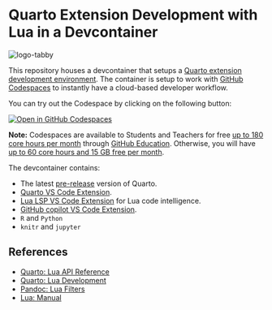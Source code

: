 # Quarto Extension Development with Lua in a Devcontainer

![logo-tabby](https://github.com/user-attachments/assets/2b293570-727a-4ca2-85e6-0c308108772a)

This repository houses a devcontainer that setups a [Quarto extension development environment](https://quarto.org/docs/extensions/lua.html). The container is setup to work with [GitHub Codespaces](https://github.com/features/codespaces) to instantly have a cloud-based developer workflow.

You can try out the Codespace by clicking on the following button:

[![Open in GitHub Codespaces](https://github.com/codespaces/badge.svg)](https://codespaces.new/coatless-devcontainer/quarto-extension-dev?quickstart=1)

**Note:** Codespaces are available to Students and Teachers for free [up to 180 core hours per month](https://docs.github.com/en/education/manage-coursework-with-github-classroom/integrate-github-classroom-with-an-ide/using-github-codespaces-with-github-classroom#about-github-codespaces) through [GitHub Education](https://education.github.com/). Otherwise, you will have [up to 60 core hours and 15 GB free per month](https://github.com/features/codespaces#pricing).

The devcontainer contains:

- The latest [pre-release](https://quarto.org/docs/download/prerelease) version of Quarto.
- [Quarto VS Code Extension](https://marketplace.visualstudio.com/items?itemName=quarto.quarto).
- [Lua LSP VS Code Extension](https://marketplace.visualstudio.com/items?itemName=sumneko.lua) for Lua code intelligence.
- [GitHub copilot VS Code Extension](https://marketplace.visualstudio.com/items?itemName=GitHub.copilot).
- `R` and `Python`
- `knitr` and `jupyter`

## References

- [Quarto: Lua API Reference](https://quarto.org/docs/extensions/lua-api.html)
- [Quarto: Lua Development](https://quarto.org/docs/extensions/lua.html)
- [Pandoc: Lua Filters](https://pandoc.org/lua-filters.html)
- [Lua: Manual](https://www.lua.org/manual/5.4/)
